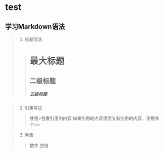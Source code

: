 # test
## 学习Markdown语法
> 1. 标题写法
>> # 最大标题
>> ## 二级标题
>> ##### 五级标题


> 2. 引用写法
>> 使用>包裹引用的内容 如果引用的内容里面又有引用的内容，使用多个>>

> 3. 列表
>> 数字.空格